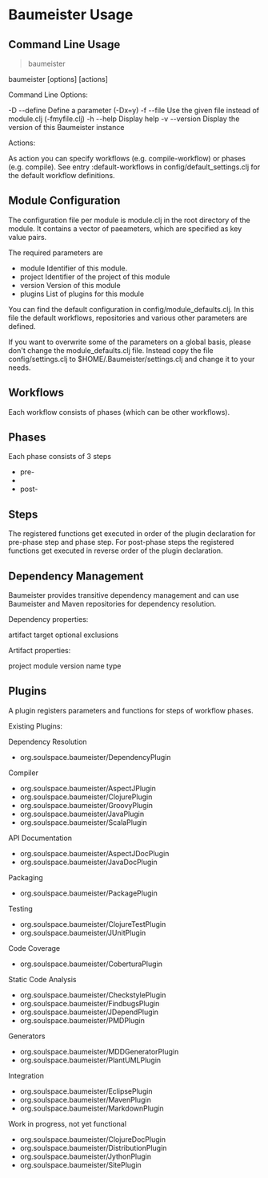 Baumeister Usage
================

Command Line Usage
------------------

> baumeister 

baumeister [options] [actions]

Command Line Options:

-D	--define	Define a parameter (-Dx=y)
-f	--file		Use the given file instead of module.clj (-fmyfile.clj)
-h	--help		Display help
-v	--version	Display the version of this Baumeister instance

Actions:

As action you can specify workflows (e.g. compile-workflow) or phases (e.g. compile).
See entry :default-workflows in config/default_settings.clj for the default workflow definitions.


Module Configuration
--------------------

The configuration file per module is module.clj in the root directory of the module.
It contains a vector of paeameters, which are specified as key value pairs.

The required parameters are 

 * module	Identifier of this module.
 * project	Identifier of the project of this module
 * version	Version of this module
 * plugins 	List of plugins for this module

You can find the default configuration in config/module_defaults.clj.
In this file the default workflows, repositories and various other
parameters are defined.

If you want to overwrite some of the parameters on a global basis,
please don't change the module_defaults.clj file. Instead copy the
file config/settings.clj to $HOME/.Baumeister/settings.clj and change
it to your needs.

Workflows
---------
Each workflow consists of phases (which can be other workflows).

Phases
------
Each phase consists of 3 steps
 * pre-<phase-name>
 * <phase-name>
 * post-<phase-name>

Steps
-----
The registered functions get executed in order of the plugin declaration for pre-phase step and phase step. For post-phase steps the registered functions get executed in reverse order of the plugin declaration.


Dependency Management
---------------------
Baumeister provides transitive dependency management and can use Baumeister and Maven repositories for dependency resolution.

Dependency properties:

artifact target optional exclusions

Artifact properties:

project module version name type

Plugins
-------
A plugin registers parameters and functions for steps of workflow phases.

Existing Plugins:

Dependency Resolution
 * org.soulspace.baumeister/DependencyPlugin

Compiler
 * org.soulspace.baumeister/AspectJPlugin
 * org.soulspace.baumeister/ClojurePlugin
 * org.soulspace.baumeister/GroovyPlugin
 * org.soulspace.baumeister/JavaPlugin
 * org.soulspace.baumeister/ScalaPlugin

API Documentation
 * org.soulspace.baumeister/AspectJDocPlugin
 * org.soulspace.baumeister/JavaDocPlugin

Packaging
 * org.soulspace.baumeister/PackagePlugin

Testing
 * org.soulspace.baumeister/ClojureTestPlugin
 * org.soulspace.baumeister/JUnitPlugin

Code Coverage
 * org.soulspace.baumeister/CoberturaPlugin

Static Code Analysis
 * org.soulspace.baumeister/CheckstylePlugin
 * org.soulspace.baumeister/FindbugsPlugin
 * org.soulspace.baumeister/JDependPlugin
 * org.soulspace.baumeister/PMDPlugin

Generators
 * org.soulspace.baumeister/MDDGeneratorPlugin
 * org.soulspace.baumeister/PlantUMLPlugin

Integration
 * org.soulspace.baumeister/EclipsePlugin
 * org.soulspace.baumeister/MavenPlugin
 * org.soulspace.baumeister/MarkdownPlugin

Work in progress, not yet functional
 * org.soulspace.baumeister/ClojureDocPlugin
 * org.soulspace.baumeister/DistributionPlugin
 * org.soulspace.baumeister/JythonPlugin
 * org.soulspace.baumeister/SitePlugin


